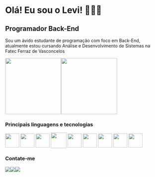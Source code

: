 Olá! Eu sou o Levi! 🙆🏻‍♂️
=====================

Programador Back-End
-------------------

Sou um ávido estudante de programação com foco em Back-End, atualmente estou cursando Análise e Desenvolvimento de Sistemas na Fatec Ferraz de Vasconcelos

<a href="https://github.com/anuraghazra/github-readme-stats" ><img height=180em align="center" src="https://github-readme-stats.vercel.app/api?username=LeviNicolaDev&show_icons=true&theme=tokyonight&include_all_commits=true&count_private=true" /></a><a href="https://github.com/anuraghazra/convoychat" ><img height=180em align="center" src="https://github-readme-stats.vercel.app/api/top-langs?username=LeviNicolaDev&layout=compact&theme=tokyonight&card_width=320" /></a>

<div>
          
  ### Principais linguagens e tecnologias
  
  <img src="https://cdn.jsdelivr.net/gh/devicons/devicon@latest/icons/csharp/csharp-original.svg" align="center" height=45/>
  <img src="https://cdn.jsdelivr.net/gh/devicons/devicon@latest/icons/dot-net/dot-net-plain-wordmark.svg" align="center" height=45/>
  <img src="https://cdn.jsdelivr.net/gh/devicons/devicon@latest/icons/java/java-original.svg" align="center" height=45/> 
  <img src="https://cdn.jsdelivr.net/gh/devicons/devicon@latest/icons/mysql/mysql-original-wordmark.svg" align="center" height=50/>
  <img src="https://cdn.jsdelivr.net/gh/devicons/devicon@latest/icons/vscode/vscode-original.svg" align="center" height=45/>
  <img src="https://cdn.jsdelivr.net/gh/devicons/devicon@latest/icons/visualstudio/visualstudio-original.svg" align="center" height=45/>       
  <img src="https://cdn.jsdelivr.net/gh/devicons/devicon@latest/icons/rider/rider-original.svg" align="center" height=45/>     
  <img src="https://cdn.jsdelivr.net/gh/devicons/devicon@latest/icons/intellij/intellij-original.svg" align="center" height=45/>
  <img src="https://cdn.jsdelivr.net/gh/devicons/devicon@latest/icons/git/git-original.svg" align="center" height=45/>       
</div>

### Contate-me
<div>
  <a href="mailto:levinicolas2000@gmail.com" target="_blank"><img src="https://img.shields.io/badge/Gmail-D14836?style=for-the-badge&logo=gmail&logoColor=white"></a><a href="https://www.linkedin.com/in/levi-nicola-803037258" target="_blank"><img src="https://img.shields.io/badge/LinkedIn-0077B5?style=for-the-badge&logo=linkedin&logoColor=white"></a><img src="https://img.shields.io/badge/Discord-linkfox1029-5865F2?style=for-the-badge&logo=discord&logoColor=white">
</div>

